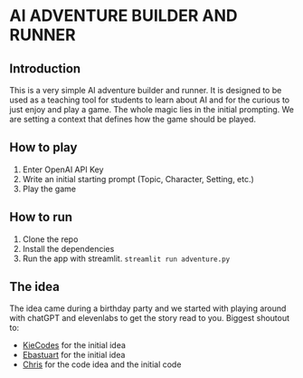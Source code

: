 # **AI ADVENTURE BUILDER AND RUNNER**

## **Introduction**
This is a very simple AI adventure builder and runner. It is designed to be used as a teaching tool for students to learn about AI and for the curious to just enjoy and play a game.
The whole magic lies in the initial prompting. We are setting a context that defines how the game should be played.

## **How to play**
1. Enter OpenAI API Key
2. Write an initial starting prompt (Topic, Character, Setting, etc.)
3. Play the game

## **How to run**
1. Clone the repo
2. Install the dependencies
3. Run the app with streamlit. `streamlit run adventure.py`

## **The idea**
The idea came during a birthday party and we started with playing around with chatGPT and elevenlabs to get the story read to you.
Biggest shoutout to: 
- [KieCodes](https://github.com/kiecodes) for the initial idea
- [Ebastuart](https://github.com/ebastuart) for the initial idea
- [Chris](https://github.com/christ0pher) for the code idea and the initial code